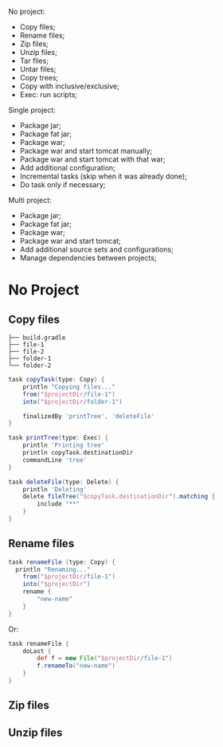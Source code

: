 No project:
- Copy files;
- Rename files;
- Zip files;
- Unzip files;
- Tar files;
- Untar files;
- Copy trees;
- Copy with inclusive/exclusive;
- Exec: run scripts;

Single project:
- Package jar;
- Package fat jar;
- Package war;
- Package war and start tomcat manually;
- Package war and start tomcat with that war;
- Add additional configuration;
- Incremental tasks (skip when it was already done);
- Do task only if necessary;

Multi project:
- Package jar;
- Package fat jar;
- Package war;
- Package war and start tomcat;
- Add additional source sets and configurations;
- Manage dependencies between projects;


# No Project

## Copy files

```shell
├── build.gradle
├── file-1
├── file-2
├── folder-1
└── folder-2
```

```groovy
task copyTask(type: Copy) {
	println "Copying files..."
	from("$projectDir/file-1")
	into("$projectDir/folder-1")

	finalizedBy 'printTree', 'deleteFile'
}

task printTree(type: Exec) {
	println 'Printing tree'
	println copyTask.destinationDir
	commandLine 'tree'
}

task deleteFile(type: Delete) {
	println 'Deleting'
	delete fileTree("$copyTask.destinationDir").matching {
		include "**"
	}
}
```

## Rename files

```groovy
task renameFile (type: Copy) {
  println "Renaming..."
	from("$projectDir/file-1")
	into("$projectDir")
	rename {
		"new-name"
	}
}
```

Or:

```groovy
task renameFile {
	doLast {
		def f = new File("$projectDir/file-1")
		f.renameTo("new-name")
	}
}
```

## Zip files

## Unzip files
